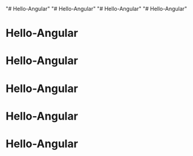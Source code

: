 "# Hello-Angular" 
"# Hello-Angular" 
"# Hello-Angular" 
"# Hello-Angular" 
# Hello-Angular
# Hello-Angular
# Hello-Angular
# Hello-Angular
# Hello-Angular

